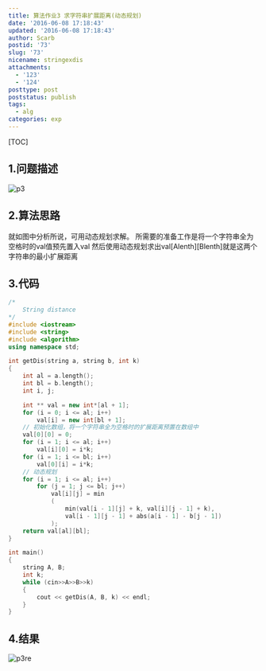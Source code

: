 ```yaml
---
title: 算法作业3 求字符串扩展距离(动态规划)
date: '2016-06-08 17:18:43'
updated: '2016-06-08 17:18:43'
author: Scarb
postid: '73'
slug: '73'
nicename: stringexdis
attachments:
  - '123'
  - '124'
posttype: post
poststatus: publish
tags:
  - alg
categories: exp
---
```


[TOC]

## 1.问题描述

![p3][img1]

## 2.算法思路

就如图中分析所说，可用动态规划求解。
所需要的准备工作是将一个字符串全为空格时的val值预先置入val
然后使用动态规划求出val[Alenth][Blenth]就是这两个字符串的最小扩展距离

## 3.代码

```C++
/*
	String distance
*/
#include <iostream>
#include <string>
#include <algorithm>
using namespace std;

int getDis(string a, string b, int k)
{
	int al = a.length();
	int bl = b.length();
	int i, j;

	int ** val = new int*[al + 1];
	for (i = 0; i <= al; i++)
		val[i] = new int[bl + 1];
	// 初始化数组，将一个字符串全为空格时的扩展距离预置在数组中
	val[0][0] = 0;
	for (i = 1; i <= al; i++)
		val[i][0] = i*k;
	for (i = 1; i <= bl; i++)
		val[0][i] = i*k;
	// 动态规划
	for (i = 1; i <= al; i++)
		for (j = 1; j <= bl; j++)
			val[i][j] = min
			(
				min(val[i - 1][j] + k, val[i][j - 1] + k), 
				val[i - 1][j - 1] + abs(a[i - 1] - b[j - 1])
			);
	return val[al][bl];
}

int main()
{
	string A, B;
	int k;
	while (cin>>A>>B>>k)
	{
		cout << getDis(A, B, k) << endl;
	}
}
```

## 4.结果

![p3re][img2]


[img1]:http://47.106.131.90/blog/uploads/2016/08/p3.png
[img2]:http://47.106.131.90/blog/uploads/2016/08/p3re.png